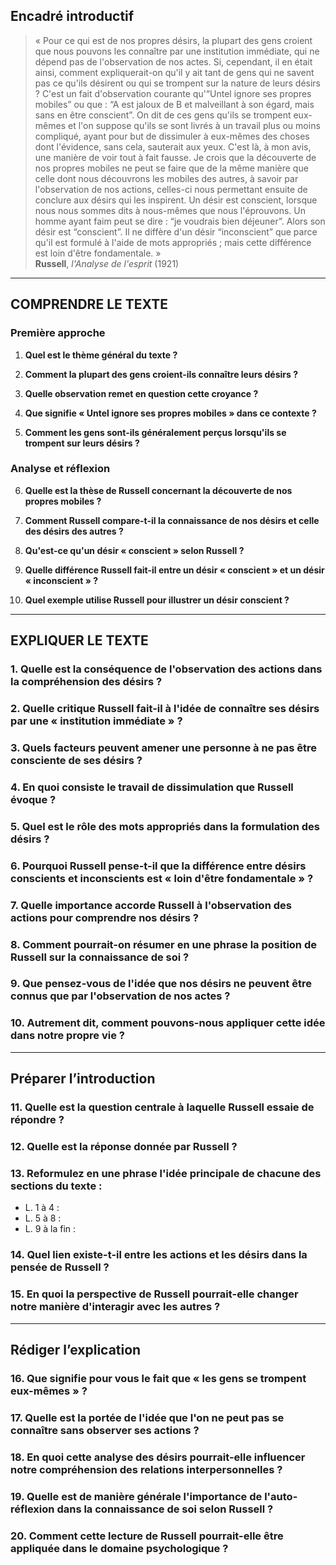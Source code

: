 ## Encadré introductif
> « Pour ce qui est de nos propres désirs, la plupart des gens croient que nous pouvons les connaître par une institution immédiate, qui ne dépend pas de l'observation de nos actes. Si, cependant, il en était ainsi, comment expliquerait-on qu'il y ait tant de gens qui ne savent pas ce qu'ils désirent ou qui se trompent sur la nature de leurs désirs ? C'est un fait d'observation courante qu'“Untel ignore ses propres mobiles” ou que : “A est jaloux de B et malveillant à son égard, mais sans en être conscient”. On dit de ces gens qu'ils se trompent eux-mêmes et l'on suppose qu'ils se sont livrés à un travail plus ou moins compliqué, ayant pour but de dissimuler à eux-mêmes des choses dont l'évidence, sans cela, sauterait aux yeux. C'est là, à mon avis, une manière de voir tout à fait fausse. Je crois que la découverte de nos propres mobiles ne peut se faire que de la même manière que celle dont nous découvrons les mobiles des autres, à savoir par l'observation de nos actions, celles-ci nous permettant ensuite de conclure aux désirs qui les inspirent. Un désir est conscient, lorsque nous nous sommes dits à nous-mêmes que nous l'éprouvons. Un homme ayant faim peut se dire : “je voudrais bien déjeuner”. Alors son désir est “conscient”. Il ne diffère d'un désir “inconscient” que parce qu'il est formulé à l'aide de mots appropriés ; mais cette différence est loin d'être fondamentale. »  
> **Russell**, *l'Analyse de l'esprit* (1921)

---

## COMPRENDRE LE TEXTE

### Première approche

1. **Quel est le thème général du texte ?**  
   
2. **Comment la plupart des gens croient-ils connaître leurs désirs ?**  
   
3. **Quelle observation remet en question cette croyance ?**  
   
4. **Que signifie « Untel ignore ses propres mobiles » dans ce contexte ?**  
   
5. **Comment les gens sont-ils généralement perçus lorsqu'ils se trompent sur leurs désirs ?**  

### Analyse et réflexion

6. **Quelle est la thèse de Russell concernant la découverte de nos propres mobiles ?**  
   
7. **Comment Russell compare-t-il la connaissance de nos désirs et celle des désirs des autres ?**  
   
8. **Qu'est-ce qu'un désir « conscient » selon Russell ?**  
   
9. **Quelle différence Russell fait-il entre un désir « conscient » et un désir « inconscient » ?**  
   
10. **Quel exemple utilise Russell pour illustrer un désir conscient ?**  

---

## EXPLIQUER LE TEXTE

### 1. Quelle est la conséquence de l'observation des actions dans la compréhension des désirs ?    

### 2. Quelle critique Russell fait-il à l'idée de connaître ses désirs par une « institution immédiate » ?  

### 3. Quels facteurs peuvent amener une personne à ne pas être consciente de ses désirs ?  

### 4. En quoi consiste le travail de dissimulation que Russell évoque ?  

### 5. Quel est le rôle des mots appropriés dans la formulation des désirs ?  

### 6. Pourquoi Russell pense-t-il que la différence entre désirs conscients et inconscients est « loin d'être fondamentale » ?  

### 7. Quelle importance accorde Russell à l'observation des actions pour comprendre nos désirs ?  

### 8. Comment pourrait-on résumer en une phrase la position de Russell sur la connaissance de soi ?  

### 9. Que pensez-vous de l'idée que nos désirs ne peuvent être connus que par l'observation de nos actes ?  

### 10. Autrement dit, comment pouvons-nous appliquer cette idée dans notre propre vie ?  

---

## Préparer l’introduction

### 11. Quelle est la question centrale à laquelle Russell essaie de répondre ?  

### 12. Quelle est la réponse donnée par Russell ?  

### 13. Reformulez en une phrase l'idée principale de chacune des sections du texte :  
- L. 1 à 4 :  
- L. 5 à 8 :  
- L. 9 à la fin :  

### 14. Quel lien existe-t-il entre les actions et les désirs dans la pensée de Russell ?  

### 15. En quoi la perspective de Russell pourrait-elle changer notre manière d'interagir avec les autres ?  

---

## Rédiger l’explication

### 16. Que signifie pour vous le fait que « les gens se trompent eux-mêmes » ?  

### 17. Quelle est la portée de l'idée que l'on ne peut pas se connaître sans observer ses actions ?   

### 18. En quoi cette analyse des désirs pourrait-elle influencer notre compréhension des relations interpersonnelles ?  

### 19. Quelle est de manière générale l'importance de l'auto-réflexion dans la connaissance de soi selon Russell ?  

### 20. Comment cette lecture de Russell pourrait-elle être appliquée dans le domaine psychologique ?  
